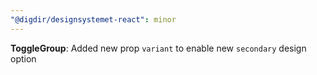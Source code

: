 ```yaml
---
"@digdir/designsystemet-react": minor
---
```


**ToggleGroup**: Added new prop `variant` to enable new `secondary` design option
